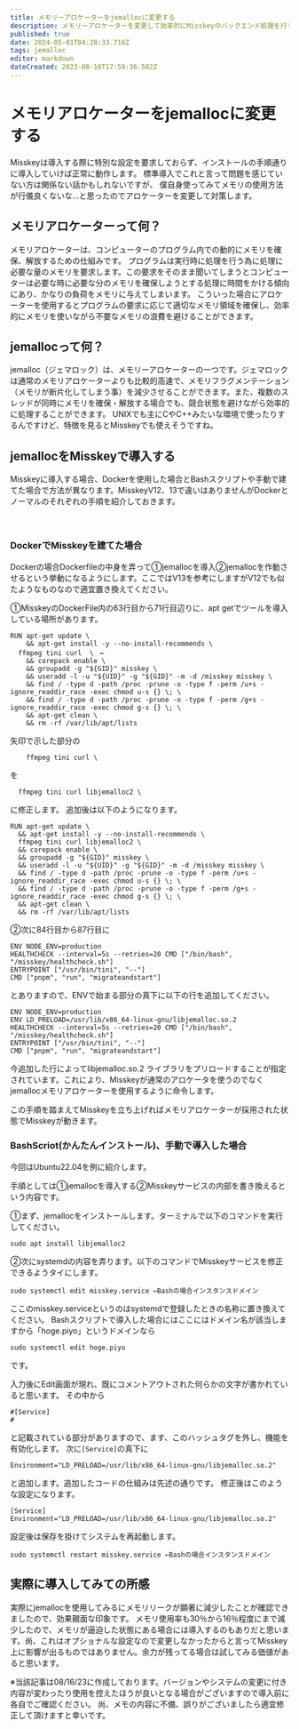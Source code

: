 ```yaml
---
title: メモリーアロケーターをjemallocに変更する
description: メモリーアロケーターを変更して効率的にMisskeyのバックエンド処理を行う
published: true
date: 2024-05-01T04:28:33.716Z
tags: jemalloc
editor: markdown
dateCreated: 2023-08-16T17:59:36.502Z
---
```


# メモリアロケーターをjemallocに変更する

Misskeyは導入する際に特別な設定を要求しておらず、インストールの手順通りに導入していけば正常に動作します。
標準導入でこれと言って問題を感じていない方は関係ない話かもしれないですが、
僕自身使ってみてメモリの使用方法が行儀良くないな...と思ったのでアロケーターを変更して対策します。

## メモリアロケーターって何？

メモリアロケーターは、コンピューターのプログラム内での動的にメモリを確保、解放するための仕組みです。
プログラムは実行時に処理を行う為に処理に必要な量のメモリを要求します。この要求をそのまま聞いてしまうとコンピューターは必要な時に必要な分のメモリを確保しようとする処理に時間をかける傾向にあり、かなりの負荷をメモリに与えてしまいます。
こういった場合にアロケーターを使用するとプログラムの要求に応じて適切なメモリ領域を確保し、効率的にメモリを使いながら不要なメモリの浪費を避けることができます。

## jemallocって何？

jemalloc（ジェマロック）は、メモリーアロケーターの一つです。ジェマロックは通常のメモリアロケーターよりも比較的高速で、メモリフラグメンテーション（メモリが断片化してしまう事）を減少させることができます。また、複数のスレッドが同時にメモリを確保・解放する場合でも、競合状態を避けながら効率的に処理することができます。
UNIXでも主にCやC++みたいな環境で使ったりするんですけど、特徴を見るとMisskeyでも使えそうですね。

## jemallocをMisskeyで導入する

Misskeyに導入する場合、Dockerを使用した場合とBashスクリプトや手動で建てた場合で方法が異なります。MisskeyV12、13で違いはありませんがDockerとノーマルのそれぞれの手順を紹介しておきます。


　

### DockerでMisskeyを建てた場合

Dockerの場合Dockerfileの中身を弄って①jemallocを導入②jemallocを作動させるという挙動になるようにします。ここではV13を参考にしますがV12でも似たようなものなので適宜置き換えてください。

①MisskeyのDockerFile内の63行目から71行目辺りに、apt getでツールを導入している場所があります。

```
RUN apt-get update \
	&& apt-get install -y --no-install-recommends \ 
  ffmpeg tini curl  \　←
	&& corepack enable \
	&& groupadd -g "${GID}" misskey \
	&& useradd -l -u "${UID}" -g "${GID}" -m -d /misskey misskey \
	&& find / -type d -path /proc -prune -o -type f -perm /u+s -ignore_readdir_race -exec chmod u-s {} \; \
	&& find / -type d -path /proc -prune -o -type f -perm /g+s -ignore_readdir_race -exec chmod g-s {} \; \
	&& apt-get clean \
	&& rm -rf /var/lib/apt/lists
```

矢印で示した部分の
```
	ffmpeg tini curl \
  ```
  を
  ```
  	ffmpeg tini curl libjemalloc2 \
  ```
  に修正します。
  追加後は以下のようになります。
  ```
  RUN apt-get update \
	&& apt-get install -y --no-install-recommends \
	ffmpeg tini curl libjemalloc2 \
	&& corepack enable \
	&& groupadd -g "${GID}" misskey \
	&& useradd -l -u "${UID}" -g "${GID}" -m -d /misskey misskey \
	&& find / -type d -path /proc -prune -o -type f -perm /u+s -ignore_readdir_race -exec chmod u-s {} \; \
	&& find / -type d -path /proc -prune -o -type f -perm /g+s -ignore_readdir_race -exec chmod g-s {} \; \
	&& apt-get clean \
	&& rm -rf /var/lib/apt/lists

```

②次に84行目から87行目に
```
ENV NODE_ENV=production
HEALTHCHECK --interval=5s --retries=20 CMD ["/bin/bash", "/misskey/healthcheck.sh"]
ENTRYPOINT ["/usr/bin/tini", "--"]
CMD ["pnpm", "run", "migrateandstart"]
```
とありますので、ENVで始まる部分の真下に以下の行を追加してください。
```
ENV NODE_ENV=production
ENV LD_PRELOAD=/usr/lib/x86_64-linux-gnu/libjemalloc.so.2
HEALTHCHECK --interval=5s --retries=20 CMD ["/bin/bash", "/misskey/healthcheck.sh"]
ENTRYPOINT ["/usr/bin/tini", "--"]
CMD ["pnpm", "run", "migrateandstart"]
```

今追加した行によってlibjemalloc.so.2 ライブラリをプリロードすることが指定されています。これにより、Misskeyが通常のアロケータを使うのでなくjemallocメモリアロケーターを使用するように命令します。

この手順を踏まえてMisskeyを立ち上げればメモリアロケーターが採用された状態でMisskeyが動きます。

### BashScriot(かんたんインストール)、手動で導入した場合

今回はUbuntu22.04を例に紹介します。

手順としては①jemallocを導入する②Misskeyサービスの内部を書き換えるという内容です。

①まず、jemallocをインストールします。ターミナルで以下のコマンドを実行してください。
```
sudo apt install libjemalloc2
```
②次にsystemdの内容を弄ります。以下のコマンドでMisskeyサービスを修正できるようタイにします。
```
sudo systemctl edit misskey.service ←Bashの場合インスタンスドメイン
```
ここのmisskey.serviceというのはsystemdで登録したときの名称に置き換えてください。
Bashスクリプトで導入した場合にはここにはドメイン名が該当しますから「hoge.piyo」というドメインなら
```
sudo systemctl edit hoge.piyo
```
です。

入力後にEdit画面が現れ、既にコメントアウトされた何らかの文字が書かれていると思います。
その中から
```
#[Service]
#
```
と記載されている部分がありますので、ます、このハッシュタグを外し、機能を有効化します。
次に`[Service]`の真下に
```
Environment="LD_PRELOAD=/usr/lib/x86_64-linux-gnu/libjemalloc.so.2"
```
と追加します。追加したコードの仕組みは先述の通りです。
修正後はこのような設定になります。

```
[Service]
Environment="LD_PRELOAD=/usr/lib/x86_64-linux-gnu/libjemalloc.so.2"
```
設定後は保存を掛けてシステムを再起動します。

```
sudo systemctl restart misskey.service ←Bashの場合インスタンスドメイン
```
## 実際に導入してみての所感
実際にjemallocを使用してみるにメモリリークが顕著に減少したことが確認できましたので、効果覿面な印象です。
メモリ使用率も30％から16％程度にまで減少したので、メモリが逼迫した状態にある場合には導入するのもありだと思います。尚、これはオプショナルな設定なので変更しなかったからと言ってMisskey上に影響が出るものではありません。余力が残ってる場合は試してみる価値があると思います。

※当該記事は08/16/23に作成しております。バージョンやシステムの変更に付き内容が変わったり使用を控えたほうが良いとなる場合がございますので導入前に各自でご確認ください。
尚、メモの内容に不備、誤りがございましたら適宜修正して頂けますと幸いです。